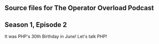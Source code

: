 ## Source files for The Operator Overload Podcast
## Season 1, Episode 2

It was PHP's 30th Birthday in June!  Let's talk PHP!
